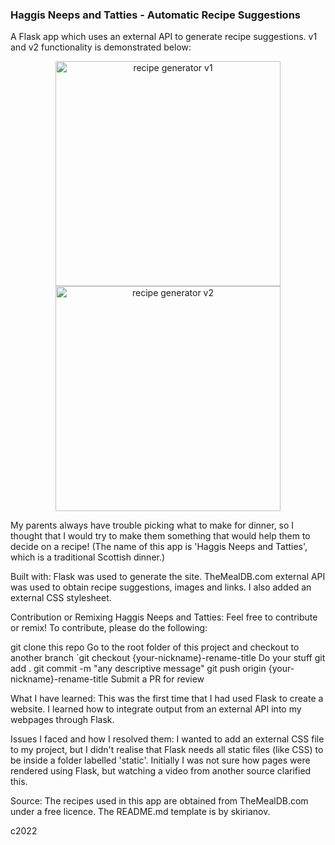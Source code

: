 ### Haggis Neeps and Tatties - Automatic Recipe Suggestions
A Flask app which uses an external API to generate recipe suggestions.
v1 and v2 functionality is demonstrated below:

<p align="center"><img width="360" alt="recipe generator v1" src="https://user-images.githubusercontent.com/113362369/209400204-c8f7b44b-b66c-4882-817c-6198d6c1b241.gif">
<img width="360" alt="recipe generator v2" src="https://user-images.githubusercontent.com/113362369/209409781-2d702898-fa06-4b45-910c-538edf772fd2.gif"></p>

My parents always have trouble picking what to make for dinner, so I thought that I would try to make them something that would help them to decide on a recipe! (The name of this app is 'Haggis Neeps and Tatties', which is a traditional Scottish dinner.)

Built with: Flask was used to generate the site. TheMealDB.com external API was used to obtain recipe suggestions, images and links. I also added an external CSS stylesheet.

Contribution or Remixing Haggis Neeps and Tatties: Feel free to contribute or remix! To contribute, please do the following:

git clone this repo Go to the root folder of this project and checkout to another branch `git checkout {your-nickname}-rename-title Do your stuff git add . git commit -m "any descriptive message" git push origin {your-nickname}-rename-title Submit a PR for review

What I have learned: This was the first time that I had used Flask to create a website. I learned how to integrate output from an external API into my webpages through Flask. 

Issues I faced and how I resolved them: I wanted to add an external CSS file to my project, but I didn't realise that Flask needs all static files (like CSS) to be inside a folder labelled 'static'. Initially I was not sure how pages were rendered using Flask, but watching a video from another source clarified this.

Source: The recipes used in this app are obtained from TheMealDB.com under a free licence. The README.md template is by skirianov.

c2022
